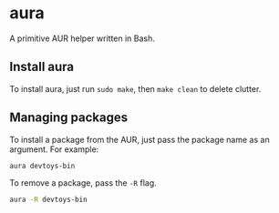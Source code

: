 # aura
A primitive AUR helper written in Bash.

## Install aura
To install aura, just run `sudo make`, then `make clean` to delete clutter.

## Managing packages
To install a package from the AUR, just pass the package name as an argument. For example:
```bash
aura devtoys-bin
```
To remove a package, pass the `-R` flag.
```bash
aura -R devtoys-bin
```
